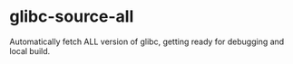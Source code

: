 # glibc-source-all
Automatically fetch ALL version of glibc, getting ready for debugging and local build.
